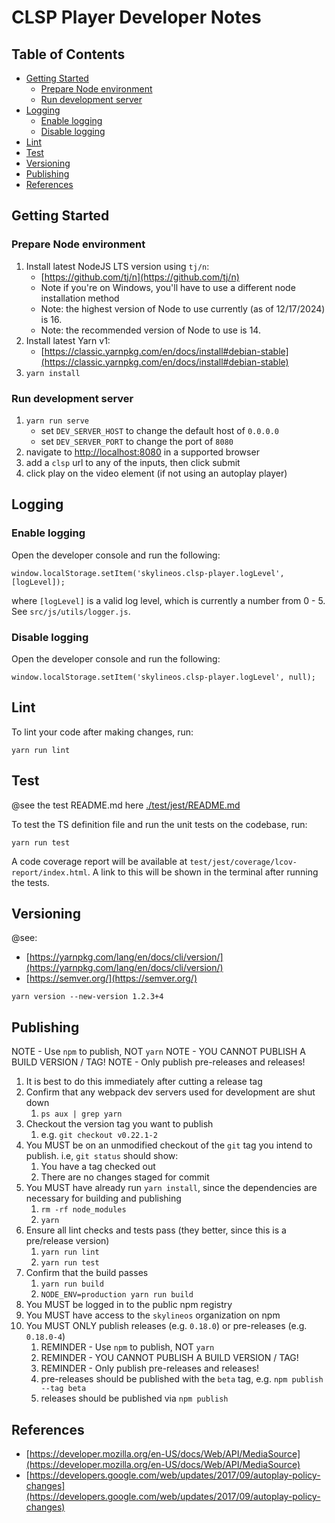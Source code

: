 # CLSP Player Developer Notes <!-- omit in toc -->

## Table of Contents <!-- omit in toc -->

- [Getting Started](#getting-started)
    - [Prepare Node environment](#prepare-node-environment)
    - [Run development server](#run-development-server)
- [Logging](#logging)
    - [Enable logging](#enable-logging)
    - [Disable logging](#disable-logging)
- [Lint](#lint)
- [Test](#test)
- [Versioning](#versioning)
- [Publishing](#publishing)
- [References](#references)


## Getting Started

### Prepare Node environment

1. Install latest NodeJS LTS version using `tj/n`:
    * [https://github.com/tj/n](https://github.com/tj/n)
    * Note if you're on Windows, you'll have to use a different node installation method
    * Note: the highest version of Node to use currently (as of 12/17/2024) is 16.
    * Note: the recommended version of Node to use is 14.
1. Install latest Yarn v1:
    * [https://classic.yarnpkg.com/en/docs/install#debian-stable](https://classic.yarnpkg.com/en/docs/install#debian-stable)
1. `yarn install`

### Run development server

1. `yarn run serve`
    * set `DEV_SERVER_HOST` to change the default host of `0.0.0.0`
    * set `DEV_SERVER_PORT` to change the port of `8080`
1. navigate to [http://localhost:8080](http://localhost:8080) in a supported browser
1. add a `clsp` url to any of the inputs, then click submit
1. click play on the video element (if not using an autoplay player)


## Logging

### Enable logging

Open the developer console and run the following:

```
window.localStorage.setItem('skylineos.clsp-player.logLevel', [logLevel]);
```

where `[logLevel]` is a valid log level, which is currently a number from 0 - 5.  See `src/js/utils/logger.js`.

### Disable logging

Open the developer console and run the following:

```
window.localStorage.setItem('skylineos.clsp-player.logLevel', null);
```


## Lint

To lint your code after making changes, run:

```
yarn run lint
```

## Test

@see the test README.md here [./test/jest/README.md](./test/jest/README.md)

To test the TS definition file and run the unit tests on the codebase, run:

```
yarn run test
```

A code coverage report will be available at `test/jest/coverage/lcov-report/index.html`.  A link to this will be shown in the terminal after running the tests.


## Versioning

@see:

* [https://yarnpkg.com/lang/en/docs/cli/version/](https://yarnpkg.com/lang/en/docs/cli/version/)
* [https://semver.org/](https://semver.org/)

```
yarn version --new-version 1.2.3+4
```

## Publishing

NOTE - Use `npm` to publish, NOT `yarn`
NOTE - YOU CANNOT PUBLISH A BUILD VERSION / TAG!
NOTE - Only publish pre-releases and releases!

1. It is best to do this immediately after cutting a release tag
1. Confirm that any webpack dev servers used for development are shut down
    1. `ps aux | grep yarn`
1. Checkout the version tag you want to publish
    1. e.g. `git checkout v0.22.1-2`
1. You MUST be on an unmodified checkout of the `git` tag you intend to publish.  i.e, `git status` should show:
    1. You have a tag checked out
    1. There are no changes staged for commit
1. You MUST have already run `yarn install`, since the dependencies are necessary for building and publishing
    1. `rm -rf node_modules`
    1. `yarn`
1. Ensure all lint checks and tests pass (they better, since this is a pre/release version)
    1. `yarn run lint`
    1. `yarn run test`
1. Confirm that the build passes
    1. `yarn run build`
    1. `NODE_ENV=production yarn run build`
1. You MUST be logged in to the public npm registry
1. You MUST have access to the `skylineos` organization on npm
1. You MUST ONLY publish releases (e.g. `0.18.0`) or pre-releases (e.g. `0.18.0-4`)
    1. REMINDER - Use `npm` to publish, NOT `yarn`
    1. REMINDER - YOU CANNOT PUBLISH A BUILD VERSION / TAG!
    1. REMINDER - Only publish pre-releases and releases!
    1. pre-releases should be published with the `beta` tag, e.g. `npm publish --tag beta`
    1. releases should be published via `npm publish`


## References

* [https://developer.mozilla.org/en-US/docs/Web/API/MediaSource](https://developer.mozilla.org/en-US/docs/Web/API/MediaSource)
* [https://developers.google.com/web/updates/2017/09/autoplay-policy-changes](https://developers.google.com/web/updates/2017/09/autoplay-policy-changes)

